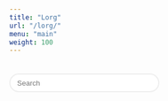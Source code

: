```yaml
---
title: "Lorg"
url: "/lorg/"
menu: "main"
weight: 100
---
```


<script language="javascript">

var archive_results = {};

function downloadArchive() {
	var xmlhttp = new XMLHttpRequest();
	xmlhttp.onreadystatechange = function() {
		if (this.readyState == 4 && this.status == 200) {
			archive_results = JSON.parse(this.responseText);
		}
	};
	xmlhttp.open("GET", "/archive/index.json", true);
	xmlhttp.send();
}

function runSearch(q) {
	var results_node = document.getElementById("list_results");
	results_node.innerHTML = "";
	if (q.length > 0) {
		for (var i = 0; i < archive_results.items.length; i++) {
			var item = archive_results.items[i];
			var title_lower = item.title.toLowerCase();
			var text_lower = item.content_text.toLowerCase();
			if (title_lower.includes(q) || text_lower.includes(q)) {
				var p_node = document.createElement("p");        
				var link_node = document.createElement("a");
				var d = Date.parse(item.date_published);
				var date_s = new Date(d).toISOString().substr(0, 10);
				var date_node = document.createTextNode(date_s); 
				link_node.appendChild(date_node);
				link_node.href = item.url;
              	var title_node = null;
				if (item.title.length > 0) {
              		title_node = document.createElement("span");
                  	title_node.innerHTML = ": <b>" + item.title + "</b>"
					s = item.title + ": " + item.content_text;
				}
				var s = item.content_text;
				if (s.length > 200) {
					s = s.substr(0, 200) + "...";
				}
              	var text_node = document.createElement("span");
             	text_node.innerHTML = ": " + s
				p_node.appendChild(link_node);
              	if (title_node != null) {
					p_node.appendChild(title_node);
              }
				p_node.appendChild(text_node);
				results_node.appendChild(p_node);
			}
		}
	} 
}

downloadArchive();

</script>

<style>

#search {
	display: none;
}

.field {
	width: 270px;
	height: 34px;
	font-size: 13px;
	font-weight: 400;
	padding-left: 12px;
	border: 2px solid #eee;
	margin-top: 20px;
	margin-bottom: 20px;
	border-radius: 17px;
	-webkit-appearance: none;
}

</style>

<form onSubmit="return false;">
	<input class="field" type="text" name="q" id="input_search" placeholder="Search" onChange="runSearch(this.value.toLowerCase());" />
</form>

<div id="list_results">
</ul>


